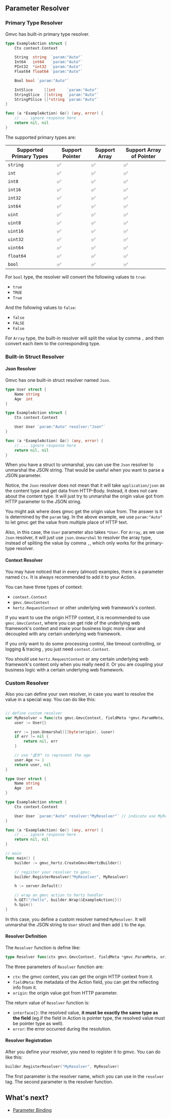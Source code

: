 ## Parameter Resolver

### Primary Type Resolver

Gmvc has built-in primary type resolver.

```go
type ExampleAction struct {
	Ctx context.Context

	String  string  `param:"Auto"`
	Int64   int64   `param:"Auto"`
	PInt32  *int32  `param:"Auto"`
	Float64 float64 `param:"Auto"`

	Bool bool `param:"Auto"`

	IntSlice     []int     `param:"Auto"`
	StringSlice  []string  `param:"Auto"`
	StringPSlice []*string `param:"Auto"`
}

func (a *ExampleAction) Go() (any, error) {
	// ... ignore response here
    return nil, nil
}
```

The supported primary types are:

| Supported Primary Types      | Support Pointer | Support Array | Support Array of Pointer |
| ----------- | ----------- | ----------- | ----------- |
| `string`    | ✅ | ✅ | ✅ |
| `int`       | ✅ | ✅ | ✅ |
| `int8`      | ✅ | ✅ | ✅ |
| `int16`     | ✅ | ✅ | ✅ |
| `int32`     | ✅ | ✅ | ✅ |
| `int64`     | ✅ | ✅ | ✅ |
| `uint`      | ✅ | ✅ | ✅ |
| `uint8`     | ✅ | ✅ | ✅ |
| `uint16`    | ✅ | ✅ | ✅ |
| `uint32`    | ✅ | ✅ | ✅ |
| `uint64`    | ✅ | ✅ | ✅ |
| `float64`   | ✅ | ✅ | ✅ |
| `bool`      | ✅ | ✅ | ✅ |

For `bool` type, the resolver will convert the following values to `true`:

- `true`
- `TRUE`
- `True`

And the following values to `false`:

- `false`
- `FALSE`
- `False`

For `Array` type, the built-in resolver will split the value by comma `,` and then convert each item to the corresponding type.

### Built-in Struct Resolver

#### Json Resolver

Gmvc has one built-in struct resolver named `Json`.

```go
type User struct {
	Name string
	Age  int
}

type ExampleAction struct {
	Ctx context.Context

	User User `param:"Auto" resolver:"Json"`
}

func (a *ExampleAction) Go() (any, error) {
	// ... ignore response here
    return nil, nil
}
```

When you have a struct to unmarshal, you can use the `Json` resolver to unmarshal the JSON string. That would be useful when you want to parse a JSON parameter.

Notice, the `Json` resolver does not mean that it will take `application/json` as the content type and get data from HTTP-Body. Instead, it does not care about the content type. It will just try to unmarshal the origin value got from HTTP parameter to the JSON string.

You might ask where does gmvc get the origin value from. The answer is it is determined by the `param` tag. In the above example, we use `param:"Auto"` to let gmvc get the value from multiple place of HTTP text.

Also, in this case, the `User` parameter also takes `*User`. For `Array`, as we use `Json` resolver, it will just use `json.Unmarshal` to resolver the array type, instead of spliting the value by comma `,`, which only works for the primary-type resolver.

#### Context Resolver

You may have noticed that in every (almost) examples, there is a parameter named `Ctx`. It is always recommended to add it to your Action. 

You can have three types of context:

- `context.Context`
- `gmvc.GmvcContext`
- `hertz.RequestContext` or other underlying web framework's context.

If you want to use the origin HTTP context, it is recommended to use `gmvc.GmvcContext`, where you can get ride of the underlying web framework's context and make your business logic more clear and decoupled with any certain underlying web framework.

If you only want to do some processing control, like timeout controlling, or logging & tracing , you just need `context.Context`.

You should use `hertz.RequestContext` or any certain underlying web framework's context only when you really need it. Or you are coupling your business logic with a certain underlying web framework.


### Custom Resolver

Also you can define your own resolver, in case you want to resolve the value in a special way. You can do like this:

```go

// define custom resolver
var MyResolver = func(ctx gmvc.GmvcContext, fieldMeta *gmvc.ParamMeta, origin string) (interface{}, error) {
	user := User{}

	err := json.Unmarshal([]byte(origin), &user)
	if err != nil {
		return nil, err
	}

    // use "虚岁" to represent the age
	user.Age += 1
	return user, nil
}

type User struct {
	Name string
	Age  int
}

type ExampleAction struct {
	Ctx context.Context

	User User `param:"Auto" resolver:"MyResolver"` // indicate use MyResolver to resolve User parameter
}

func (a *ExampleAction) Go() (any, error) {
	// ... ignore response here
    return nil, nil
}

// main
func main() {
	builder := gmvc_hertz.CreateGmvc4HertzBuilder()

    // register your resolver to gmvc.
	builder.RegisterResolver("MyResolver", MyResolver)

	h := server.Default()

	// wrap an gmvc action to hertz handler
	h.GET("/hello", builder.Wrap(&ExampleAction{}))
	h.Spin()
}

```

In this case, you define a custom resolver named `MyResolver`. It will unmarshal the JSON string to `User` struct and then add `1` to the `Age`.

#### Resolver Definition

The `Resolver` function is define like:

```go
type Resolver func(ctx gmvc.GmvcContext, fieldMeta *gmvc.ParamMeta, origin string) (interface{}, error)
```

The three parameters of `Resolver` function are:

- `ctx`: the gmvc context, you can get the origin HTTP context from it.
- `fieldMeta`: the metadata of the Action field, you can get the reflecting info from it.
- `origin`: the origin value got from HTTP parameter.

The return value of `Resolver` function is:

- `interface{}`: the resolved value, **it must be exactly the same type as the field** (eg.if the field in Action is pointer type, the resolved value must be pointer type as well).
- `error`: the error occurred during the resolution.

#### Resolver Registration

After you define your resolver, you need to register it to gmvc. You can do like this:

```go
builder.RegisterResolver("MyResolver", MyResolver)
```

The first parameter is the resolver name, which you can use in the `resolver` tag. The second parameter is the resolver function.

## What's next?

- [Parameter Binding](https://github.com/zhengrenjie/gmvc/tree/main/.wiki/3-Parameter-Binding.md)
